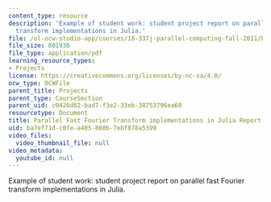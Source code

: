 ```yaml
---
content_type: resource
description: 'Example of student work: student project report on parallel fast Fourier
  transform implementations in Julia.'
file: /ol-ocw-studio-app/courses/18-337j-parallel-computing-fall-2011/ba7ef71dc0fea405860b7ebf878a5399_MIT18_337JF11_FFT_rpt.pdf
file_size: 801930
file_type: application/pdf
learning_resource_types:
- Projects
license: https://creativecommons.org/licenses/by-nc-sa/4.0/
ocw_type: OCWFile
parent_title: Projects
parent_type: CourseSection
parent_uid: c0426d62-bad7-f3e2-33eb-38753796ea60
resourcetype: Document
title: Parallel Fast Fourier Transform implementations in Julia Report
uid: ba7ef71d-c0fe-a405-860b-7ebf878a5399
video_files:
  video_thumbnail_file: null
video_metadata:
  youtube_id: null
---
```

Example of student work: student project report on parallel fast Fourier transform implementations in Julia.